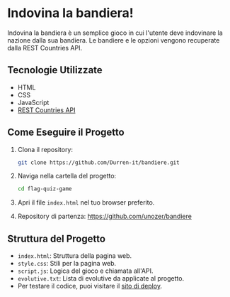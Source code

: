 # Indovina la bandiera!

Indovina la bandiera è un semplice gioco in cui l'utente deve indovinare la nazione dalla sua bandiera. Le bandiere e le opzioni vengono recuperate dalla REST Countries API.

## Tecnologie Utilizzate

- HTML
- CSS
- JavaScript
- [REST Countries API](https://restcountries.com/)

## Come Eseguire il Progetto

1. Clona il repository:

    ```bash
    git clone https://github.com/Durren-it/bandiere.git
    ```

2. Naviga nella cartella del progetto:

    ```bash
    cd flag-quiz-game
    ```

3. Apri il file `index.html` nel tuo browser preferito.

4. Repository di partenza: https://github.com/unozer/bandiere

## Struttura del Progetto

- `index.html`: Struttura della pagina web.
- `style.css`: Stili per la pagina web.
- `script.js`: Logica del gioco e chiamata all'API.
- `evolutive.txt`: Lista di evolutive da applicate al progetto.
- Per testare il codice, puoi visitare il [sito di deploy](https://astounding-hummingbird-15e540.netlify.app/).